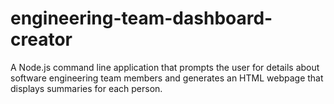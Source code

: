 # engineering-team-dashboard-creator
A Node.js command line application that prompts the user for details about software engineering team members and generates an HTML webpage that displays summaries for each person.
